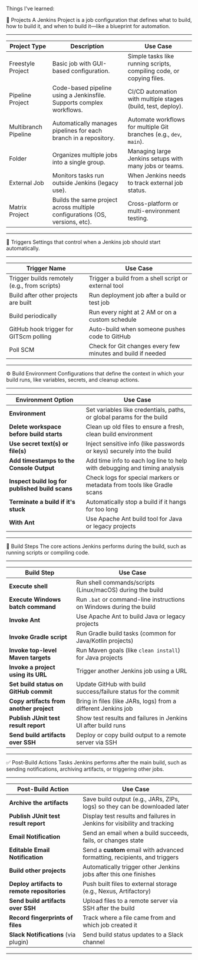 Things I've learned:

📁 Projects
A Jenkins Project is a job configuration that defines what to build, how to build it, and when to build it—like a blueprint for automation.
 ___________________________________________________________________________________________________________________________________________________________________________
| Project Type         | Description                                                                 | Use Case                                                             |
| -------------------- | --------------------------------------------------------------------------- | -------------------------------------------------------------------- |
| Freestyle Project    | Basic job with GUI-based configuration.                                     | Simple tasks like running scripts, compiling code, or copying files. |
| Pipeline Project     | Code-based pipeline using a Jenkinsfile. Supports complex workflows.        | CI/CD automation with multiple stages (build, test, deploy).         |
| Multibranch Pipeline | Automatically manages pipelines for each branch in a repository.            | Automate workflows for multiple Git branches (e.g., `dev`, `main`).  |
| Folder               | Organizes multiple jobs into a single group.                                | Managing large Jenkins setups with many jobs or teams.               |
| External Job         | Monitors tasks run outside Jenkins (legacy use).                            | When Jenkins needs to track external job status.                     |
| Matrix Project       | Builds the same project across multiple configurations (OS, versions, etc). | Cross-platform or multi-environment testing.                         |
 ---------------------------------------------------------------------------------------------------------------------------------------------------------------------------

🔁 Triggers
Settings that control when a Jenkins job should start automatically.
 ____________________________________________________________________________________________________________
|   Trigger Name                               |   Use Case                                                  |
| -------------------------------------------- | ----------------------------------------------------------- |
| Trigger builds remotely (e.g., from scripts) | Trigger a build from a shell script or external tool        |
| Build after other projects are built         | Run deployment job after a build or test job                |
| Build periodically                           | Run every night at 2 AM or on a custom schedule             |
| GitHub hook trigger for GITScm polling       | Auto-build when someone pushes code to GitHub               |
| Poll SCM                                     | Check for Git changes every few minutes and build if needed |
 ------------------------------------------------------------------------------------------------------------

⚙️ Build Environment
Configurations that define the context in which your build runs, like variables, secrets, and cleanup actions.
 _____________________________________________________________________________________________________________________________
| **Environment Option**                          | **Use Case**                                                              |
| ----------------------------------------------- | ------------------------------------------------------------------------- |
| **Environment**                                 | Set variables like credentials, paths, or global params for the build     |
| **Delete workspace before build starts**        | Clean up old files to ensure a fresh, clean build environment             |
| **Use secret text(s) or file(s)**               | Inject sensitive info (like passwords or keys) securely into the build    |
| **Add timestamps to the Console Output**        | Add time info to each log line to help with debugging and timing analysis |
| **Inspect build log for published build scans** | Check logs for special markers or metadata from tools like Gradle scans   |
| **Terminate a build if it's stuck**             | Automatically stop a build if it hangs for too long                       |
| **With Ant**                                    | Use Apache Ant build tool for Java or legacy projects                     |
 -----------------------------------------------------------------------------------------------------------------------------

🔨 Build Steps
The core actions Jenkins performs during the build, such as running scripts or compiling code.
 _______________________________________________________________________________________________________________
| **Build Step**                          | **Use Case**                                                        |
| --------------------------------------- | ------------------------------------------------------------------- |
| **Execute shell**                       | Run shell commands/scripts (Linux/macOS) during the build           |
| **Execute Windows batch command**       | Run `.bat` or command-line instructions on Windows during the build |
| **Invoke Ant**                          | Use Apache Ant to build Java or legacy projects                     |
| **Invoke Gradle script**                | Run Gradle build tasks (common for Java/Kotlin projects)            |
| **Invoke top-level Maven targets**      | Run Maven goals (like `clean install`) for Java projects            |
| **Invoke a project using its URL**      | Trigger another Jenkins job using a URL                             |
| **Set build status on GitHub commit**   | Update GitHub with build success/failure status for the commit      |
| **Copy artifacts from another project** | Bring in files (like JARs, logs) from a different Jenkins job       |
| **Publish JUnit test result report**    | Show test results and failures in Jenkins UI after build runs       |
| **Send build artifacts over SSH**       | Deploy or copy build output to a remote server via SSH              |
 ---------------------------------------------------------------------------------------------------------------

✅ Post-Build Actions
Tasks Jenkins performs after the main build, such as sending notifications, archiving artifacts, or triggering other jobs.
 __________________________________________________________________________________________________________________________
| **Post-Build Action**                       | **Use Case**                                                               |
| ------------------------------------------- | -------------------------------------------------------------------------- |
| **Archive the artifacts**                   | Save build output (e.g., JARs, ZIPs, logs) so they can be downloaded later |
| **Publish JUnit test result report**        | Display test results and failures in Jenkins for visibility and tracking   |
| **Email Notification**                      | Send an email when a build succeeds, fails, or changes state               |
| **Editable Email Notification**             | Send a **custom** email with advanced formatting, recipients, and triggers |
| **Build other projects**                    | Automatically trigger other Jenkins jobs after this one finishes           |
| **Deploy artifacts to remote repositories** | Push built files to external storage (e.g., Nexus, Artifactory)            |
| **Send build artifacts over SSH**           | Upload files to a remote server via SSH after the build                    |
| **Record fingerprints of files**            | Track where a file came from and which job created it                      |
| **Slack Notifications** (via plugin)        | Send build status updates to a Slack channel                               |
 --------------------------------------------------------------------------------------------------------------------------
